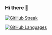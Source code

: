 <!---![whleucka's GitHub stats](https://github-readme-stats.vercel.app/api?username=whleucka&theme=dark&show_icons=true)-->

### Hi there 👋

[![GitHub Streak](https://streak-stats.demolab.com/?user=whleucka&theme=tokyonight)](#)

[![GitHub Languages](https://github-readme-stats.vercel.app/api/top-langs?username=whleucka&layout=compact&theme=tokyonight&langs_count=8&hide=javascript)](#)



<!---
whleucka/whleucka is a ✨ special ✨ repository because its `README.md` (this file) appears on your GitHub profile.
You can click the Preview link to take a look at your changes.
--->
